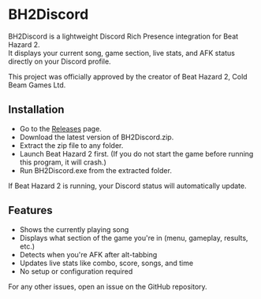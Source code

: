 # BH2Discord

BH2Discord is a lightweight Discord Rich Presence integration for Beat Hazard 2.  
It displays your current song, game section, live stats, and AFK status directly on your Discord profile.

This project was officially approved by the creator of Beat Hazard 2, Cold Beam Games Ltd.

## Installation

- Go to the [Releases](https://github.com/Mayo525/BH2Discord/releases) page.
- Download the latest version of BH2Discord.zip.
- Extract the zip file to any folder.
- Launch Beat Hazard 2 first. (If you do not start the game before running this program, it will crash.)
- Run BH2Discord.exe from the extracted folder.

If Beat Hazard 2 is running, your Discord status will automatically update.

## Features

- Shows the currently playing song  
- Displays what section of the game you're in (menu, gameplay, results, etc.)  
- Detects when you're AFK after alt-tabbing  
- Updates live stats like combo, score, songs, and time  
- No setup or configuration required  

For any other issues, open an issue on the GitHub repository.
